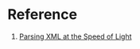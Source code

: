 # Reference

1. [Parsing XML at the Speed of Light](https://aosabook.org/en/posa/parsing-xml-at-the-speed-of-light.html)
